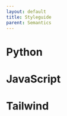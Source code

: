 ```yaml
---
layout: default
title: Styleguide
parent: Semantics
---
```


# Python



# JavaScript

# Tailwind

# 